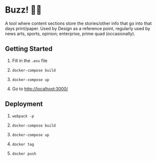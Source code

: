 # Buzz! 🐝🍯
A tool where content sections store the stories/other info that go into that days print/paper. Used by Design as a reference point, regularly used by news arts, sports, opinion;
enterprise, prime quad (occasionally).

## Getting Started

1. Fill in the `.env` file

2. `docker-compose build`

3. `docker-compose up`

4. Go to [http://localhost:3000/](http://localhost:3000/)

## Deployment

1. `webpack -p`

2. `docker-compose build`

3. `docker-compose up`

4. `docker tag`

5. `docker push`
